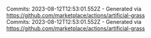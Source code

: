 Commits: 2023-08-12T12:53:01.552Z - Generated via https://github.com/marketplace/actions/artificial-grass
<br>
Commits: 2023-08-12T12:53:01.552Z - Generated via https://github.com/marketplace/actions/artificial-grass
<br>

